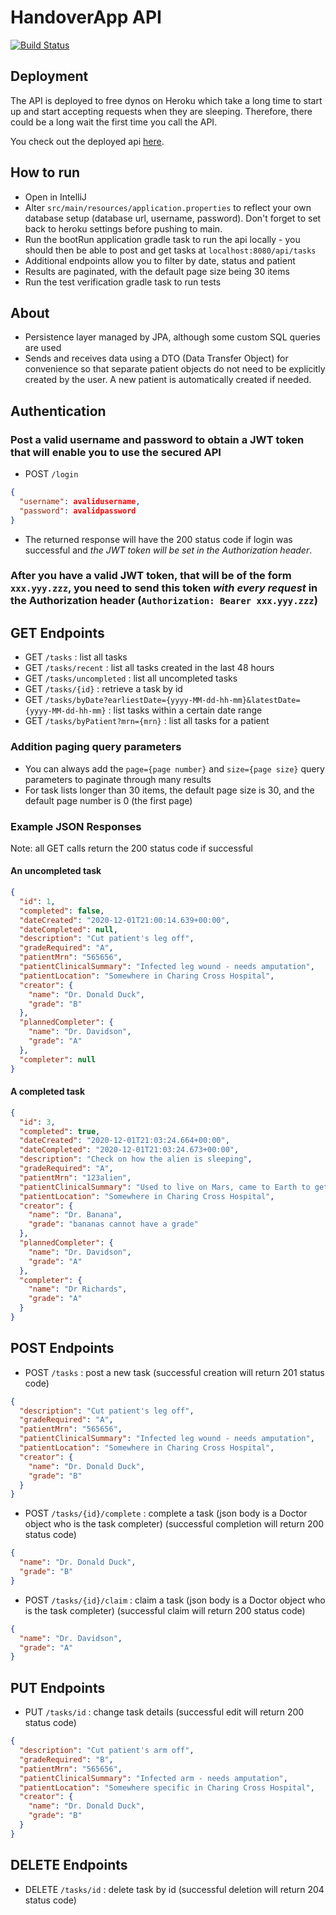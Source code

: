# HandoverApp API

[![Build Status](https://travis-ci.com/HandoverAppGroup/handoverapp.svg?branch=main)](https://travis-ci.com/HandoverAppGroup/handoverapp)

## Deployment

The API is deployed to free dynos on Heroku which take a long time to start up and start accepting requests when they are sleeping. Therefore, there could be a long wait the first time you call the API.

You check out the deployed api [here](https://handoverapp.herokuapp.com/api/tasks).

## How to run

- Open in IntelliJ
- Alter `src/main/resources/application.properties` to reflect your own database setup (database url, username, password). Don't forget to set back to heroku settings before pushing to main.
- Run the bootRun application gradle task to run the api locally - you should then be able to post and get tasks at `localhost:8080/api/tasks`
- Additional endpoints allow you to filter by date, status and patient
- Results are paginated, with the default page size being 30 items
- Run the test verification gradle task to run tests

## About

- Persistence layer managed by JPA, although some custom SQL queries are used
- Sends and receives data using a DTO (Data Transfer Object) for convenience so that separate patient objects do not need to be explicitly created by the user. A new patient is automatically created if needed.

## Authentication

### Post a valid username and password to obtain a JWT token that will enable you to use the secured API

- POST `/login`

```json
{
  "username": avalidusername,
  "password": avalidpassword
}
```
- The returned response will have the 200 status code if login was successful and *the JWT token will be set in the Authorization header*.

### After you have a valid JWT token, that will be of the form `xxx.yyy.zzz`, you need to send this token *with every request* in the Authorization header (`Authorization: Bearer xxx.yyy.zzz`)

## GET Endpoints

- GET `/tasks` : list all tasks
- GET `/tasks/recent` : list all tasks created in the last 48 hours
- GET `/tasks/uncompleted` : list all uncompleted tasks
- GET `/tasks/{id}` : retrieve a task by id
- GET `/tasks/byDate?earliestDate={yyyy-MM-dd-hh-mm}&latestDate={yyyy-MM-dd-hh-mm}` : list tasks within a certain date range
- GET `/tasks/byPatient?mrn={mrn}` : list all tasks for a patient

### Addition paging query parameters

- You can always add the `page={page number}` and `size={page size}` query parameters to paginate through many results
- For task lists longer than 30 items, the default page size is 30, and the default page number is 0 (the first page)

### Example JSON Responses

Note: all GET calls return the 200 status code if successful

#### An uncompleted task

```json
{
  "id": 1,
  "completed": false,
  "dateCreated": "2020-12-01T21:00:14.639+00:00",
  "dateCompleted": null,
  "description": "Cut patient's leg off",
  "gradeRequired": "A",
  "patientMrn": "565656",
  "patientClinicalSummary": "Infected leg wound - needs amputation",
  "patientLocation": "Somewhere in Charing Cross Hospital",
  "creator": {
    "name": "Dr. Donald Duck",
    "grade": "B"
  },
  "plannedCompleter": {
    "name": "Dr. Davidson",
    "grade": "A"
  },
  "completer": null
}
```

#### A completed task

```json
{
  "id": 3,
  "completed": true,
  "dateCreated": "2020-12-01T21:03:24.664+00:00",
  "dateCompleted": "2020-12-01T21:03:24.673+00:00",
  "description": "Check on how the alien is sleeping",
  "gradeRequired": "A",
  "patientMrn": "123alien",
  "patientClinicalSummary": "Used to live on Mars, came to Earth to get treatment",
  "patientLocation": "Somewhere in Charing Cross Hospital",
  "creator": {
    "name": "Dr. Banana",
    "grade": "bananas cannot have a grade"
  },
  "plannedCompleter": {
    "name": "Dr. Davidson",
    "grade": "A"
  },
  "completer": {
    "name": "Dr Richards",
    "grade": "A"
  }
}
```



## POST Endpoints

- POST `/tasks` : post a new task (successful creation will return 201 status code)

```json
{
  "description": "Cut patient's leg off",
  "gradeRequired": "A",
  "patientMrn": "565656",
  "patientClinicalSummary": "Infected leg wound - needs amputation",
  "patientLocation": "Somewhere in Charing Cross Hospital",
  "creator": {
    "name": "Dr. Donald Duck",
    "grade": "B"
  }
}
```

- POST `/tasks/{id}/complete` : complete a task (json body is a Doctor object who is the task completer) (successful completion will return 200 status code)

```json
{
  "name": "Dr. Donald Duck",
  "grade": "B"
}
```

- POST `/tasks/{id}/claim` : claim a task (json body is a Doctor object who is the task completer) (successful claim will return 200 status code)

```json
{
  "name": "Dr. Davidson",
  "grade": "A"
}
```

## PUT Endpoints

- PUT `/tasks/id` : change task details (successful edit will return 200 status code)

```json
{
  "description": "Cut patient's arm off",
  "gradeRequired": "B",
  "patientMrn": "565656",
  "patientClinicalSummary": "Infected arm - needs amputation",
  "patientLocation": "Somewhere specific in Charing Cross Hospital",
  "creator": {
    "name": "Dr. Donald Duck",
    "grade": "B"
  }
}
```

## DELETE Endpoints 

- DELETE `/tasks/id` : delete task by id (successful deletion will return 204 status code)

